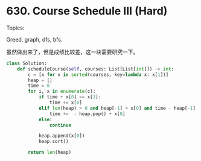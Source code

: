 # 630. Course Schedule III (Hard)

Topics:

Greed, graph, dfs, bfs.

虽然做出来了，但是成绩比较差，这一块需要研究一下。

```python
class Solution:
    def scheduleCourse(self, courses: List[List[int]]) -> int:
        c = [x for x in sorted(courses, key=lambda x: x[1])]
        heap = []
        time = 0
        for i, x in enumerate(c):
            if time + x[0] <= x[1]:
                time += x[0]
            elif len(heap) > 0 and heap[-1] > x[0] and time - heap[-1] + x[0] <= x[1]:
                time +=  - heap.pop() + x[0]
            else:
                continue

            heap.append(x[0])
            heap.sort()

        return len(heap)
```
